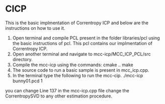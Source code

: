 # CICP
This is the basic implmentation of Correntropy ICP and below are the instructions on how to use it.

1) Open terminal and compile PCL present in the folder libraries/pcl using the basic instructions of pcl. This pcl contains our implmentation of Correntropy ICP.
2) Open another terminal and navigate to mcc-icp/MCC_ICP_PCL/src directory.
3) Compile the mcc-icp using the commands:
      cmake ..
      make 
4) The source code to run a basic sample is present in mcc_icp.cpp.
5) In the terminal type the following to run the mcc-cip.
       ./mcc-icp bunny01.pcd 1
      
you can change Line 137 in the mcc-icp.cpp file change the CorrentropySVD to any other estimation procedure.
       
